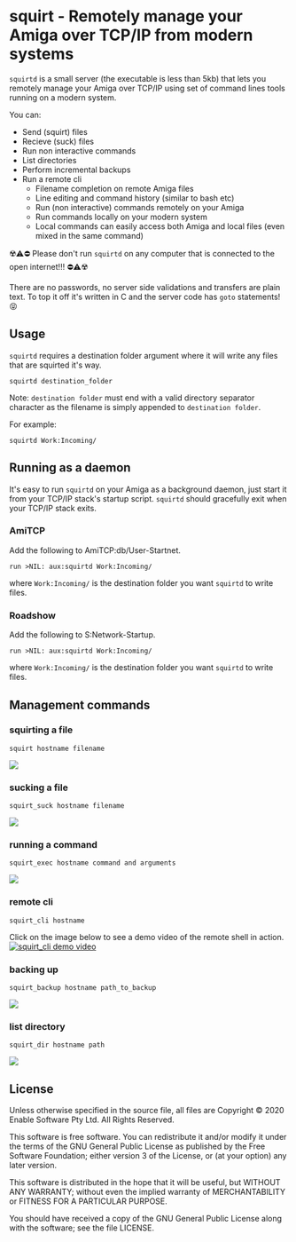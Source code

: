 # squirt - Remotely manage your Amiga over TCP/IP from modern systems

`squirtd` is a small server (the executable is less than 5kb) that lets you remotely manage your Amiga over TCP/IP using set of command lines tools running on a modern system.

You can:
 * Send (squirt) files
 * Recieve (suck) files
 * Run non interactive commands
 * List directories
 * Perform incremental backups
 * Run a remote cli
     * Filename completion on remote Amiga files
     * Line editing and command history (similar to bash etc)
     * Run (non interactive) commands remotely on your Amiga
     * Run commands locally on your modern system
     * Local commands can easily access both Amiga and local files (even mixed in the same command)

:radioactive::warning::no_entry: Please don't run `squirtd` on any computer that is connected to the open internet!!! :no_entry::warning::radioactive:

There are no passwords, no server side validations and transfers are plain text. To top it off it's written in C and the server code has `goto` statements! :stuck_out_tongue_closed_eyes:

## Usage

`squirtd` requires a destination folder argument where it will write any files that are squirted it's way.

    squirtd destination_folder

Note: `destination folder` must end with a valid directory separator character as the filename is simply appended to `destination folder`.

For example:

    squirtd Work:Incoming/

## Running as a daemon

It's easy to run `squirtd` on your Amiga as a background daemon, just start it from your TCP/IP stack's startup script. `squirtd` should gracefully exit when your TCP/IP stack exits.

### AmiTCP
Add the following to AmiTCP:db/User-Startnet.

    run >NIL: aux:squirtd Work:Incoming/

where `Work:Incoming/` is the destination folder you want `squirtd` to write files.

### Roadshow
Add the following to S:Network-Startup.

    run >NIL: aux:squirtd Work:Incoming/

where `Work:Incoming/` is the destination folder you want `squirtd` to write files.

## Management commands

### squirting a file

    squirt hostname filename

![](images/squirt.png)

### sucking a file

    squirt_suck hostname filename

![](images/suck.png)

### running a command

    squirt_exec hostname command and arguments

![](images/exec.png)

### remote cli
    squirt_cli hostname
    
Click on the image below to see a demo video of the remote shell in action.
[![squirt_cli demo video](https://img.youtube.com/vi/n2cS01OXowc/0.jpg)](https://www.youtube.com/watch?v=n2cS01OXowc)

### backing up

    squirt_backup hostname path_to_backup

![](images/backup.png)

### list directory

    squirt_dir hostname path

![](images/dir.png)


## License

Unless otherwise specified in the source file, all files are Copyright &copy; 2020 Enable Software Pty Ltd. All Rights Reserved.

This software is free software. You can redistribute it and/or modify it under the terms of the GNU General Public License as published by the Free Software Foundation; either version 3 of the License, or (at your option) any later version.

This software is distributed in the hope that it will be useful, but WITHOUT ANY WARRANTY; without even the implied warranty of MERCHANTABILITY or FITNESS FOR A PARTICULAR PURPOSE.

You should have received a copy of the GNU General Public License along with the software; see the file LICENSE.
